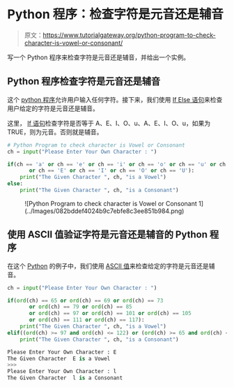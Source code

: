 # Python 程序：检查字符是元音还是辅音

> 原文：<https://www.tutorialgateway.org/python-program-to-check-character-is-vowel-or-consonant/>

写一个 Python 程序来检查字符是元音还是辅音，并给出一个实例。

## Python 程序检查字符是元音还是辅音

这个 [python 程序](https://www.tutorialgateway.org/python-programming-examples/)允许用户输入任何字符。接下来，我们使用 [If Else 语句](https://www.tutorialgateway.org/python-if-else/)来检查用户给定的字符是元音还是辅音。

这里， [If 语句](https://www.tutorialgateway.org/python-if-statement/)检查字符是否等于 A、E、I、O、u、A、E、I、O、u，如果为 TRUE，则为元音。否则就是辅音。

```py
# Python Program to check character is Vowel or Consonant
ch = input("Please Enter Your Own Character : ")

if(ch == 'a' or ch == 'e' or ch == 'i' or ch == 'o' or ch == 'u' or ch == 'A'
       or ch == 'E' or ch == 'I' or ch == 'O' or ch == 'U'):
    print("The Given Character ", ch, "is a Vowel")
else:
    print("The Given Character ", ch, "is a Consonant")
```

<figure class="wp-block-image">![Python Program to check character is Vowel or Consonant 1](../Images/082bddef4024b9c7ebfe8c3ee851b984.png)</figure>

## 使用 ASCII 值验证字符是元音还是辅音的 Python 程序

在这个 [Python](https://www.tutorialgateway.org/python-tutorial/) 的例子中，我们使用 [ASCII 值](https://www.tutorialgateway.org/ascii-table/)来检查给定的字符是元音还是辅音。

```py
ch = input("Please Enter Your Own Character : ")

if(ord(ch) == 65 or ord(ch) == 69 or ord(ch) == 73
       or ord(ch) == 79 or ord(ch) == 85
       or ord(ch) == 97 or ord(ch) == 101 or ord(ch) == 105
       or ord(ch) == 111 or ord(ch) == 117):
    print("The Given Character ", ch, "is a Vowel")
elif((ord(ch) >= 97 and ord(ch) <= 122) or (ord(ch) >= 65 and ord(ch) <= 90)):
    print("The Given Character ", ch, "is a Consonant")
```

```py
Please Enter Your Own Character : E
The Given Character  E is a Vowel
>>> 
Please Enter Your Own Character : l
The Given Character  l is a Consonant
```